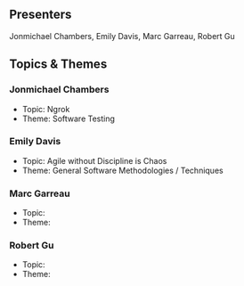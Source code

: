 ## Presenters

Jonmichael Chambers, Emily Davis, Marc Garreau, Robert Gu

## Topics & Themes

### Jonmichael Chambers

* Topic: Ngrok
* Theme: Software Testing

### Emily Davis

* Topic: Agile without Discipline is Chaos
* Theme: General Software Methodologies / Techniques

### Marc Garreau

* Topic:
* Theme:

### Robert Gu

* Topic:
* Theme:
